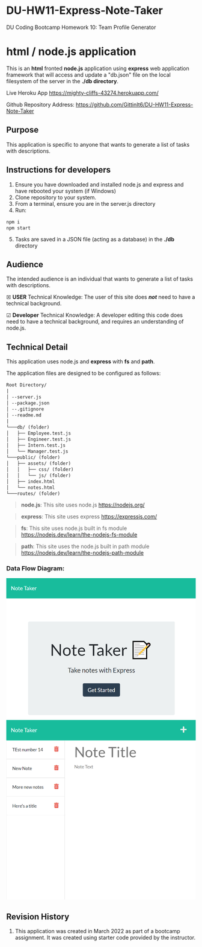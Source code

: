 # DU-HW11-Express-Note-Taker

DU Coding Bootcamp Homework 10: Team Profile Generator

# html / node.js application
This is an **html** fronted **node.js** application using **express** web application framework that will access and update a "db.json" file on the local filesystem of the server in the **./db directory**.

Live Heroku App <https://mighty-cliffs-43274.herokuapp.com/>

Github Repository Address: <https://github.com/GittinIt6/DU-HW11-Express-Note-Taker>

## Purpose

This application is specific to anyone that wants to generate a list of tasks with descriptions.

## Instructions for developers
1. Ensure you have downloaded and installed node.js and express and have rebooted your system (if Windows)
2. Clone repository to your system.
3. From a terminal, ensure you are in the server.js directory
4. Run:
~~~
npm i
npm start
~~~
5. Tasks are saved in a JSON file (acting as a database) in the **./db** directory

## Audience

The intended audience is an individual that wants to generate a list of tasks with descriptions.

&#x2612; **USER** Technical Knowledge:
The user of this site does **_not_** need to have a technical background.

&#x2611; **Developer** Technical Knowledge:
A developer editing this code does need to have a technical background, and requires an understanding of node.js.

## Technical Detail

This application uses node.js and **express** with **fs** and **path**.

The application files are designed to be configured as follows:
```
Root Directory/
|
│ --server.js
│ --package.json
│ --.gitignore
│ --readme.md
|
└───db/ (folder)
│   ├── Employee.test.js
│   ├── Engineer.test.js
│   ├── Intern.test.js
│   └── Manager.test.js
└───public/ (folder)
│   ├── assets/ (folder)
│   │   ├── css/ (folder)
│   │   └── js/ (folder)
│   ├── index.html
│   └── notes.html
└───routes/ (folder)
```
>**node.js**: This site uses node.js <https://nodejs.org/>

>**express**: This site uses express <https://expressjs.com/>

>**fs**: This site uses node.js built in fs module <https://nodejs.dev/learn/the-nodejs-fs-module>

>**path**: This site uses the node.js built in path module <https://nodejs.dev/learn/the-nodejs-path-module>

### Data Flow Diagram:

![screenshot](./git-files/screenshot1.PNG)
![screenshot](./git-files/screenshot2.PNG)

## Revision History 

1. This application was created in March 2022 as part of a bootcamp assignment. It was created using starter code provided by the instructor.
